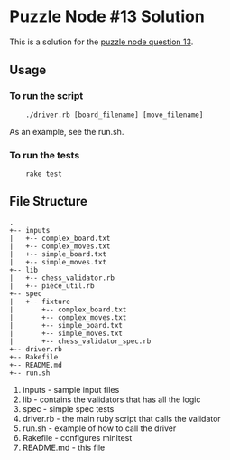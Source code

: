 # Puzzle Node #13 Solution

This is a solution for the [puzzle node question 13](http://www.puzzlenode.com/puzzles/13-chess-validator).

## Usage

### To run the script

```shell
    ./driver.rb [board_filename] [move_filename]
```

As an example, see the run.sh.


### To run the tests

```shell
    rake test
```

## File Structure

```
.
+-- inputs
|   +-- complex_board.txt
|   +-- complex_moves.txt
|   +-- simple_board.txt
|   +-- simple_moves.txt
+-- lib
|   +-- chess_validator.rb
|   +-- piece_util.rb
+-- spec
|   +-- fixture
|       +-- complex_board.txt
|       +-- complex_moves.txt
|       +-- simple_board.txt
|       +-- simple_moves.txt
|       +-- chess_validator_spec.rb
+-- driver.rb
+-- Rakefile
+-- README.md
+-- run.sh
```

1.  inputs    - sample input files
2.  lib       - contains the validators that has all the logic
3.  spec      - simple spec tests
4.  driver.rb - the main ruby script that calls the validator
5.  run.sh    - example of how to call the driver
6.  Rakefile  - configures minitest
7.  README.md - this file
